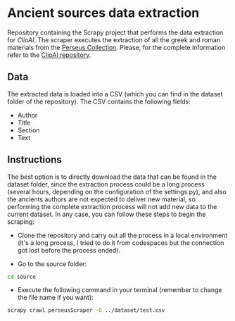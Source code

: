 # Ancient sources data extraction

Repository containing the Scrapy project that performs the data extraction for *ClioAI*. The scraper executes the extraction of all the greek and roman materials from the [Perseus Collection](https://www.perseus.tufts.edu/hopper/collection?collection=Perseus%3Acollection%3AGreco-Roman).
Please, for the complete information refer to the [ClioAI repository](https://github.com/jjimenezgil/clio-ai).

## Data

The extracted data is loaded into a CSV (which you can find in the dataset folder of the repository). The CSV contains the following fields:
- Author
- Title
- Section
- Text


## Instructions

The best option is to directly download the data that can be found in the dataset folder, since the extraction process could be a long process (several hours, depending on the configuration of the settings.py), and also the ancients authors are not expected to deliver new material, so performing the complete extraction process will not add new data to the current dataset. In any case, you can follow these steps to begin the scraping: 

- Clone the repository and carry out all the process in a local environment (it's a long process, I tried to do it from codespaces but the connection got lost before the process ended).

- Go to the source folder:
```bash
cd source
```

- Execute the following command in your terminal (remember to change the file name if you want):
```bash
scrapy crawl perseusScraper -O ../dataset/test.csv
````